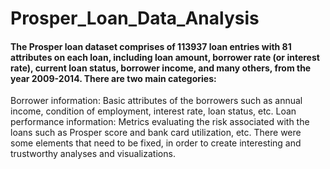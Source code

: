 # Prosper_Loan_Data_Analysis

#### The Prosper loan dataset comprises of 113937 loan entries with 81 attributes on each loan, including loan amount, borrower rate (or interest rate), current loan status, borrower income, and many others, from the year 2009-2014. There are two main categories:

Borrower information: Basic attributes of the borrowers such as annual income, condition of employment, interest rate, loan status, etc.
Loan performance information: Metrics evaluating the risk associated with the loans such as Prosper score and bank card utilization, etc. There were some elements that need to be fixed, in order to create interesting and trustworthy analyses and visualizations.
